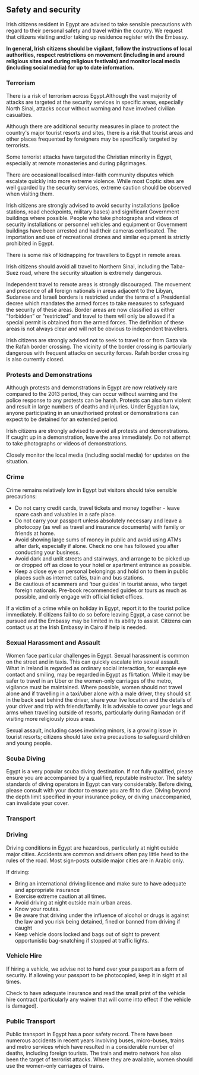 ## Safety and security

Irish citizens resident in Egypt are advised to take sensible precautions with regard to their personal safety and travel within the country. We request that citizens visiting and/or taking up residence register with the Embassy.

**In general, Irish citizens should be vigilant, follow the instructions of local authorities, respect restrictions on movement (including in and around religious sites and during religious festivals) and monitor local media (including social media) for up to date information.**

### **Terrorism**

There is a risk of terrorism across Egypt.Although the vast majority of attacks are targeted at the security services in specific areas, especially North Sinai, attacks occur without warning and have involved civilian casualties.

Although there are additional security measures in place to protect the country's major tourist resorts and sites, there is a risk that tourist areas and other places frequented by foreigners may be specifically targeted by terrorists.

Some terrorist attacks have targeted the Christian minority in Egypt, especially at remote monasteries and during pilgrimages.

There are occasional localised inter-faith community disputes which escalate quickly into more extreme violence. While most Coptic sites are well guarded by the security services, extreme caution should be observed when visiting them.

Irish citizens are strongly advised to avoid security installations (police stations, road checkpoints, military bases) and significant Government buildings where possible. People who take photographs and videos of security installations or personnel vehicles and equipment or Government buildings have been arrested and had their cameras confiscated. The importation and use of recreational drones and similar equipment is strictly prohibited in Egypt.

There is some risk of kidnapping for travellers to Egypt in remote areas.

Irish citizens should avoid all travel to Northern Sinai, including the Taba-Suez road, where the security situation is extremely dangerous.

Independent travel to remote areas is strongly discouraged. The movement and presence of all foreign nationals in areas adjacent to the Libyan, Sudanese and Israeli borders is restricted under the terms of a Presidential decree which mandates the armed forces to take measures to safeguard the security of these areas. Border areas are now classified as either “forbidden” or “restricted” and travel to them will only be allowed if a special permit is obtained from the armed forces. The definition of these areas is not always clear and will not be obvious to independent travellers.

Irish citizens are strongly advised not to seek to travel to or from Gaza via the Rafah border crossing. The vicinity of the border crossing is particularly dangerous with frequent attacks on security forces. Rafah border crossing is also currently closed.

### **Protests and Demonstrations**

Although protests and demonstrations in Egypt are now relatively rare compared to the 2013 period, they can occur without warning and the police response to any protests can be harsh. Protests can also turn violent and result in large numbers of deaths and injuries. Under Egyptian law, anyone participating in an unauthorised protest or demonstrations can expect to be detained for an extended period.

Irish citizens are strongly advised to avoid all protests and demonstrations. If caught up in a demonstration, leave the area immediately. Do not attempt to take photographs or videos of demonstrations.

Closely monitor the local media (including social media) for updates on the situation.

### **Crime**

Crime remains relatively low in Egypt but visitors should take sensible precautions:

* Do not carry credit cards, travel tickets and money together - leave spare cash and valuables in a safe place.
* Do not carry your passport unless absolutely necessary and leave a photocopy (as well as travel and insurance documents) with family or friends at home.
* Avoid showing large sums of money in public and avoid using ATMs after dark, especially if alone. Check no one has followed you after conducting your business.
* Avoid dark and unlit streets and stairways, and arrange to be picked up or dropped off as close to your hotel or apartment entrance as possible.
* Keep a close eye on personal belongings and hold on to them in public places such as internet cafés, train and bus stations.
* Be cautious of scammers and ‘tour guides’ in tourist areas, who target foreign nationals. Pre-book recommended guides or tours as much as possible, and only engage with official ticket offices.

If a victim of a crime while on holiday in Egypt, report it to the tourist police immediately. If citizens fail to do so before leaving Egypt, a case cannot be pursued and the Embassy may be limited in its ability to assist. Citizens can contact us at the Irish Embassy in Cairo if help is needed.

### **Sexual Harassment and Assault**

Women face particular challenges in Egypt. Sexual harassment is common on the street and in taxis. This can quickly escalate into sexual assault. What in Ireland is regarded as ordinary social interaction, for example eye contact and smiling, may be regarded in Egypt as flirtation. While it may be safer to travel in an Uber or the women-only carriages of the metro, vigilance must be maintained. Where possible, women should not travel alone and if travelling in a taxi/uber alone with a male driver, they should sit in the back seat behind the driver, share your live location and the details of your driver and trip with friends/family. It is advisable to cover your legs and arms when travelling outside of resorts, particularly during Ramadan or if visiting more religiously pious areas.

Sexual assault, including cases involving minors, is a growing issue in tourist resorts; citizens should take extra precautions to safeguard children and young people.

### **Scuba Diving**

Egypt is a very popular scuba diving destination. If not fully qualified, please ensure you are accompanied by a qualified, reputable instructor. The safety standards of diving operators in Egypt can vary considerably. Before diving, please consult with your doctor to ensure you are fit to dive. Diving beyond the depth limit specified in your insurance policy, or diving unaccompanied, can invalidate your cover.

### **Transport**

### **Driving**

Driving conditions in Egypt are hazardous, particularly at night outside major cities. Accidents are common and drivers often pay little heed to the rules of the road. Most sign-posts outside major cities are in Arabic only.

If driving:

* Bring an international driving licence and make sure to have adequate and appropriate insurance
* Exercise extreme caution at all times.
* Avoid driving at night outside main urban areas.
* Know your routes.
* Be aware that driving under the influence of alcohol or drugs is against the law and you risk being detained, fined or banned from driving if caught
* Keep vehicle doors locked and bags out of sight to prevent opportunistic bag-snatching if stopped at traffic lights.

### **Vehicle Hire**

If hiring a vehicle, we advise not to hand over your passport as a form of security. If allowing your passport to be photocopied, keep it in sight at all times.

Check to have adequate insurance and read the small print of the vehicle hire contract (particularly any waiver that will come into effect if the vehicle is damaged).

### **Public Transport**

Public transport in Egypt has a poor safety record. There have been numerous accidents in recent years involving buses, micro-buses, trains and metro services which have resulted in a considerable number of deaths, including foreign tourists. The train and metro network has also been the target of terrorist attacks. Where they are available, women should use the women-only carriages of trains.